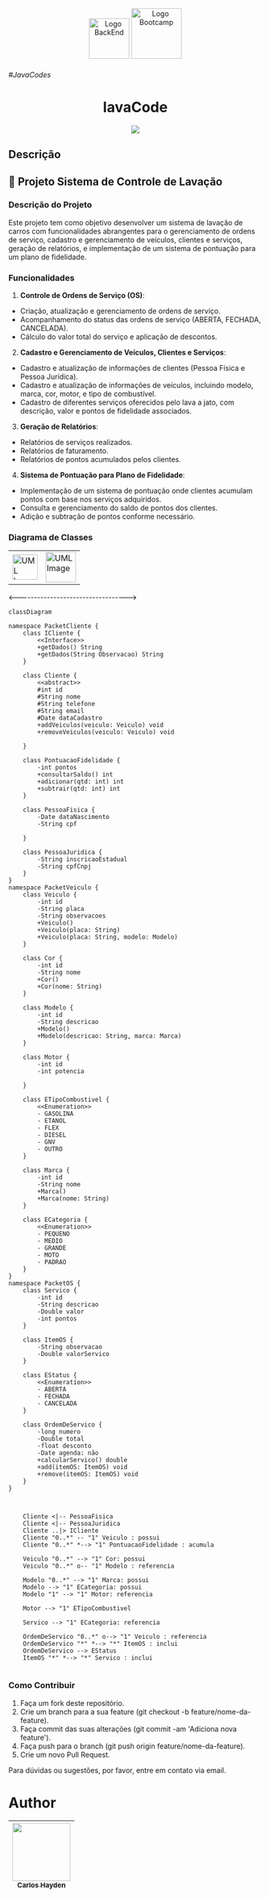 <div align="center">
<img src="https://hermes.dio.me/tracks/a039b34c-7aa8-4a3d-b765-07c8c837f67a.png" alt="Logo BackEnd" width="80">

<img src="https://encrypted-tbn0.gstatic.com/images?q=tbn:ANd9GcSCcxkA70BX5H1N1FFSkncQ-InOpqloUVZLcA&usqp=CAU" alt="Logo Bootcamp" width="100">
</div>

###### #JavaCodes



<h1 align="center"> lavaCode </h1>



<p align="center">
<img src="http://img.shields.io/static/v1?label=STATUS&message=EM%20DESENVOLVIMENTO&color=GREEN&style=for-the-badge"/>
</p>

## Descrição

## 📱 Projeto Sistema de Controle de Lavação



### Descrição do Projeto

Este projeto tem como objetivo desenvolver um sistema de lavação de carros com funcionalidades abrangentes para o gerenciamento de ordens de serviço, cadastro e gerenciamento de veículos, clientes e serviços, geração de relatórios, e implementação de um sistema de pontuação para um plano de fidelidade.

### Funcionalidades

1. __Controle de Ordens de Serviço (OS)__:
- Criação, atualização e gerenciamento de ordens de serviço.
- Acompanhamento do status das ordens de serviço (ABERTA, FECHADA, CANCELADA).
- Cálculo do valor total do serviço e aplicação de descontos.
2. __Cadastro e Gerenciamento de Veículos, Clientes e Serviços__:
- Cadastro e atualização de informações de clientes (Pessoa Física e Pessoa Jurídica).
- Cadastro e atualização de informações de veículos, incluindo modelo, marca, cor, motor, e tipo de combustível.
- Cadastro de diferentes serviços oferecidos pelo lava a jato, com descrição, valor e pontos de fidelidade associados.
3. __Geração de Relatórios__:
- Relatórios de serviços realizados.
- Relatórios de faturamento.
- Relatórios de pontos acumulados pelos clientes.
4. __Sistema de Pontuação para Plano de Fidelidade__:
- Implementação de um sistema de pontuação onde clientes acumulam pontos com base nos serviços adquiridos.
- Consulta e gerenciamento do saldo de pontos dos clientes.
- Adição e subtração de pontos conforme necessário.

### Diagrama de Classes

<table>
  <tr>
    <td>
      <img src="https://freecomputerbooks.com/covers/UML-Process.gif" alt="UML Image" width="50">
    </td>
    <td>
      <img src="https://seeklogo.com/images/M/mermaid-logo-31DD0B8905-seeklogo.com.png" alt="UML Image" width="60">
    </td>
  </tr>
</table>

<!-- [MermaidChart: 3c7d24e8-f066-4729-bf14-ab089cf5979a] -->



<---------------------------------->
``` mermaid
classDiagram

namespace PacketCliente {
    class ICliente {
        <<Interface>>
        +getDados() String
        +getDados(String Observacao) String
    }
    
    class Cliente {
        <<abstract>>
        #int id
        #String nome
        #String telefone
        #String email
        #Date dataCadastro
        +addVeiculos(veiculo: Veiculo) void
        +removeVeiculos(veiculo: Veiculo) void
        
    }

    class PontuacaoFidelidade {
        -int pontos
        +consultarSaldo() int
        +adicionar(qtd: int) int
        +subtrair(qtd: int) int
    }
    
    class PessoaFisica {
        -Date dataNascimento
        -String cpf
        
    }

    class PessoaJuridica {
        -String inscricaoEstadual
        -String cpfCnpj
    }
}
namespace PacketVeiculo {
    class Veiculo {
        -int id
        -String placa
        -String observacoes
        +Veiculo()
        +Veiculo(placa: String)
        +Veiculo(placa: String, modelo: Modelo)
    }

    class Cor {
        -int id
        -String nome
        +Cor()
        +Cor(nome: String)
    }

    class Modelo {
        -int id
        -String descricao
        +Modelo()
        +Modelo(descricao: String, marca: Marca)
    }

    class Motor {
        -int id
        -int potencia
        
    }

    class ETipoCombustivel {
        <<Enumeration>>
        - GASOLINA
        - ETANOL
        - FLEX
        - DIESEL 
        - GNV
        - OUTRO
    }
    
    class Marca {
        -int id
        -String nome
        +Marca()
        +Marca(nome: String)
    }

    class ECategoria {
        <<Enumeration>>
        - PEQUENO
        - MEDIO 
        - GRANDE
        - MOTO 
        - PADRAO
    }
}
namespace PacketOS {
    class Servico {
        -int id
        -String descricao
        -Double valor
        -int pontos
    }

    class ItemOS {
        -String observacao
        -Double valorServico
    }

    class EStatus {
        <<Enumeration>>
        - ABERTA 
        - FECHADA
        - CANCELADA 
    }

    class OrdemDeServico {
        -long numero
        -Double total
        -float desconto
        -Date agenda: não
        +calcularServico() double
        +add(itemOS: ItemOS) void
        +remove(itemOS: ItemOS) void
    }
}

  
        
    Cliente <|-- PessoaFisica
    Cliente <|-- PessoaJuridica
    Cliente ..|> ICliente
    Cliente "0..*" -- "1" Veiculo : possui
    Cliente "0..*" *--> "1" PontuacaoFidelidade : acumula

    Veiculo "0..*" --> "1" Cor: possui
    Veiculo "0..*" o-- "1" Modelo : referencia

    Modelo "0..*" --> "1" Marca: possui
    Modelo --> "1" ECategoria: possui
    Modelo "1" --> "1" Motor: referencia

    Motor --> "1" ETipoCombustivel

    Servico --> "1" ECategoria: referencia

    OrdemDeServico "0..*" o--> "1" Veiculo : referencia
    OrdemDeServico "*" *--> "*" ItemOS : inclui
    OrdemDeServico --> EStatus
    ItemOS "*" *--> "*" Servico : inclui
    
```


### Como Contribuir

1. Faça um fork deste repositório.
2. Crie um branch para a sua feature (git checkout -b feature/nome-da-feature).
3. Faça commit das suas alterações (git commit -am 'Adiciona nova feature').
4. Faça push para o branch (git push origin feature/nome-da-feature).
5. Crie um novo Pull Request.

Para dúvidas ou sugestões, por favor, entre em contato via email.

# Author

| [<img src="https://avatars.githubusercontent.com/u/79289647?v=4" width=115><br><sub>Carlos Hayden</sub>](https://github.com/JunhaumHayden) |
| :---: |